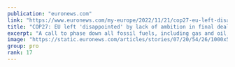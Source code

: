 ```yaml
---
publication: "euronews.com"
link: "https://www.euronews.com/my-europe/2022/11/21/cop27-eu-left-disappointed-by-lack-of-ambition-in-final-deal-calling-it-a-small-step-forwa"
title: "COP27: EU left 'disappointed' by lack of ambition in final deal"
excerpt: "A call to phase down all fossil fuels, including gas and oil, was blocked by Saudi Arabia, Russia and other big emitters. #EuropeNews"
image: "https://static.euronews.com/articles/stories/07/20/54/26/1000x563_cmsv2_7136fbf3-d1c3-534f-9a8e-be565e26b50b-7205426.jpg"
group: pro
rank: 17
---
```

